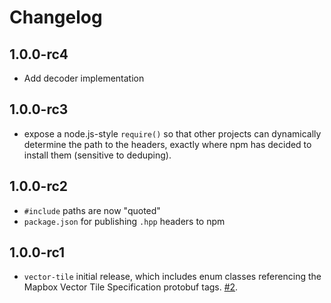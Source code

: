 # Changelog

## 1.0.0-rc4

- Add decoder implementation

## 1.0.0-rc3

- expose a node.js-style `require()` so that other projects can dynamically determine the path to the headers, exactly where npm has decided to install them (sensitive to deduping).

## 1.0.0-rc2

- `#include` paths are now "quoted"
- `package.json` for publishing `.hpp` headers to npm

## 1.0.0-rc1

- `vector-tile` initial release, which includes enum classes referencing the Mapbox Vector Tile Specification protobuf tags. [#2](https://github.com/mapbox/vector-tile/issues/2).
